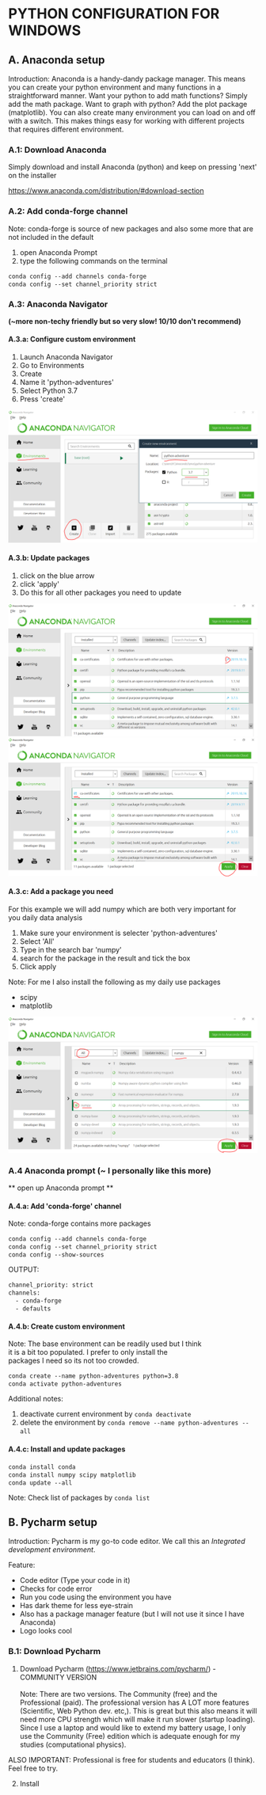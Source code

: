 # PYTHON CONFIGURATION FOR WINDOWS

## A. Anaconda setup 

Introduction: Anaconda is a handy-dandy package manager. This means you can create your python environment and many functions in a straightforward manner. Want your python to add math functions? Simply add the math package. Want to graph with python? Add the plot package (matplotlib). You can also create many environment you can load on and off with a switch. This makes things easy for working with different projects that requires different environment.

### A.1: Download Anaconda 

Simply download and install Anaconda (python) and keep on pressing 'next' on the installer

https://www.anaconda.com/distribution/#download-section

### A.2: Add **conda-forge** channel

Note: conda-forge is source of new packages and also some more that are not included in the default

1. open Anaconda Prompt
2. type the following commands on the terminal
```
conda config --add channels conda-forge
conda config --set channel_priority strict
```

### A.3: Anaconda Navigator 
**(~more non-techy friendly but so very slow! 10/10 don't recommend)**

#### A.3.a: Configure custom environment

1. Launch Anaconda Navigator
2. Go to Environments
3. Create
4. Name it 'python-adventures' 
5. Select Python 3.7
6. Press 'create'

![alt text](https://github.com/kimrojas/Python-adventure/blob/master/Configure-environment/img/img1.png)

#### A.3.b: Update packages

1. click on the blue arrow
2. click 'apply'
3. Do this for all other packages you need to update 

![alt text](https://github.com/kimrojas/Python-adventure/blob/master/Configure-environment/img/img2.png)
![alt text](https://github.com/kimrojas/Python-adventure/blob/master/Configure-environment/img/img3.png)

#### A.3.c: Add a package you need

For this example we will add numpy which are both very important for \
you daily data analysis

1. Make sure your environment is selecter 'python-adventures'
2. Select 'All'
3. Type in the search bar 'numpy'
4. search for the package in the result and tick the box
5. Click apply

Note: For me I also install the following as my daily use packages

- scipy
- matplotlib


![alt text](https://github.com/kimrojas/Python-adventure/blob/master/Configure-environment/img/img4.png)

### A.4 Anaconda prompt (~ I personally like this more)

** open up Anaconda prompt **

#### A.4.a: Add 'conda-forge' channel

Note: conda-forge contains more packages

```
conda config --add channels conda-forge
conda config --set channel_priority strict
conda config --show-sources
```

OUTPUT:

```
channel_priority: strict
channels:
  - conda-forge
  - defaults
```

#### A.4.b: Create custom environment 

Note: The base environment can be readily used but I think \
it is a bit too populated. I prefer to only install the \
packages I need so its not too crowded. 

```
conda create --name python-adventures python=3.8
conda activate python-adventures
```

Additional notes:

1. deactivate current environment by `conda deactivate`
2. delete the environment by `conda remove --name python-adventures --all`

#### A.4.c: Install and update packages  

```
conda install conda
conda install numpy scipy matplotlib
conda update --all
```

Note: Check list of packages by
`conda list`

## B. Pycharm setup

Introduction: Pycharm is my go-to code editor. We call this an *Integrated development environment*. 

Feature:

- Code editor (Type your code in it)
- Checks for code error 
- Run you code using the environment you have
- Has dark theme for less eye-strain
- Also has a package manager feature (but I will not use it since I have Anaconda)
- Logo looks cool

### B.1: Download Pycharm

1. Download Pycharm (https://www.jetbrains.com/pycharm/) - COMMUNITY VERSION \
\
Note: There are two versions. The Community (free) and the Professional (paid). The professional version has A LOT more features (Scientific, Web Python dev. etc,). This is great but this also means it will need more CPU strength which will make it run slower (startup loading). Since I use a laptop and would like to extend my battery usage, I only use the Community (Free) edition which is adequate enough for my studies (computational physics). 

ALSO IMPORTANT: Professional is free for students and educators (I think). Feel free to try. 

2. Install 

